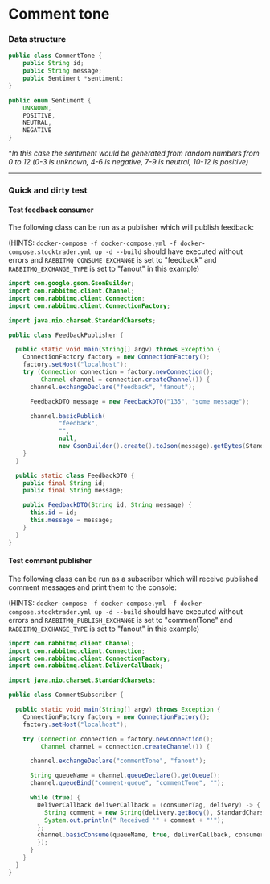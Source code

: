 # Comment tone

### Data structure
``` Java
public class CommentTone {
    public String id;
    public String message;
    public Sentiment *sentiment;
}

public enum Sentiment {
    UNKNOWN,
    POSITIVE,
    NEUTRAL,
    NEGATIVE
}
```

*_In this case the sentiment would be generated from random numbers from 0 to 12 (0-3 is unknown, 4-6 is negative, 7-9 is neutral, 10-12 is positive)_   

---

### Quick and dirty test

#### Test feedback consumer

The following class can be run as a publisher which will publish feedback:

(HINTS: `docker-compose -f docker-compose.yml -f docker-compose.stocktrader.yml up -d --build` should have executed without errors and `RABBITMQ_CONSUME_EXCHANGE` is set to "feedback" and `RABBITMQ_EXCHANGE_TYPE` is set to "fanout" in this example)

``` Java
import com.google.gson.GsonBuilder;
import com.rabbitmq.client.Channel;
import com.rabbitmq.client.Connection;
import com.rabbitmq.client.ConnectionFactory;

import java.nio.charset.StandardCharsets;

public class FeedbackPublisher {

  public static void main(String[] argv) throws Exception {
    ConnectionFactory factory = new ConnectionFactory();
    factory.setHost("localhost");
    try (Connection connection = factory.newConnection();
         Channel channel = connection.createChannel()) {
      channel.exchangeDeclare("feedback", "fanout");

      FeedbackDTO message = new FeedbackDTO("135", "some message");

      channel.basicPublish(
              "feedback",
              "",
              null,
              new GsonBuilder().create().toJson(message).getBytes(StandardCharsets.UTF_8));
    }
  }

  public static class FeedbackDTO {
    public final String id;
    public final String message;

    public FeedbackDTO(String id, String message) {
      this.id = id;
      this.message = message;
    }
  }
}
```


#### Test comment publisher

The following class can be run as a subscriber which will receive published comment messages and print them to the console:

(HINTS: `docker-compose -f docker-compose.yml -f docker-compose.stocktrader.yml up -d --build` should have executed without errors and `RABBITMQ_PUBLISH_EXCHANGE` is set to "commentTone" and `RABBITMQ_EXCHANGE_TYPE` is set to "fanout" in this example)

``` Java
import com.rabbitmq.client.Channel;
import com.rabbitmq.client.Connection;
import com.rabbitmq.client.ConnectionFactory;
import com.rabbitmq.client.DeliverCallback;

import java.nio.charset.StandardCharsets;

public class CommentSubscriber {

  public static void main(String[] argv) throws Exception {
    ConnectionFactory factory = new ConnectionFactory();
    factory.setHost("localhost");

    try (Connection connection = factory.newConnection();
         Channel channel = connection.createChannel()) {

      channel.exchangeDeclare("commentTone", "fanout");

      String queueName = channel.queueDeclare().getQueue();
      channel.queueBind("comment-queue", "commentTone", "");

      while (true) {
        DeliverCallback deliverCallback = (consumerTag, delivery) -> {
          String comment = new String(delivery.getBody(), StandardCharsets.UTF_8);
          System.out.println(" Received '" + comment + "'");
        };
        channel.basicConsume(queueName, true, deliverCallback, consumerTag -> {
        });
      }
    }
  }
}
```
